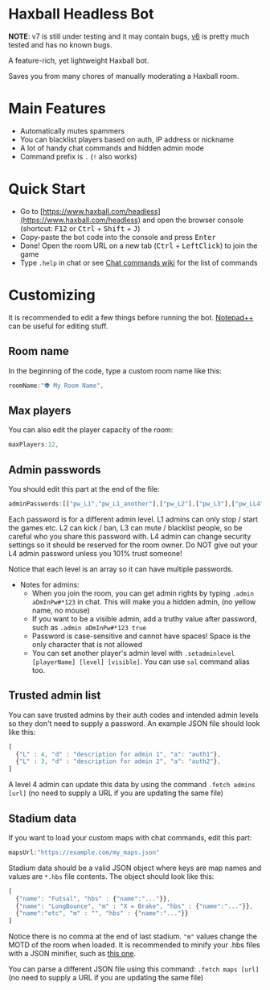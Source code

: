 # Haxball Headless Bot

**NOTE**: v7 is still under testing and it may contain bugs, [v6](https://github.com/uzayyli/Haxball-Headless-Bot/blob/main/v6) is pretty much tested and has no known bugs.

A feature-rich, yet lightweight Haxball bot. 

Saves you from many chores of manually moderating a Haxball room.


# Main Features
- Automatically mutes spammers
- You can blacklist players based on auth, IP address or nickname
- A lot of handy chat commands and hidden admin mode
- Command prefix is `.` (`!` also works)


# Quick Start
- Go to [https://www.haxball.com/headless](https://www.haxball.com/headless) and open the browser console (shortcut: <kbd>F12</kbd> or <kbd>Ctrl</kbd> + <kbd>Shift</kbd> + <kbd>J</kbd>)
- Copy-paste the bot code into the console and press <kbd>Enter</kbd>
- Done! Open the room URL on a new tab (<kbd>Ctrl</kbd> + <kbd>LeftClick</kbd>) to join the game
- Type `.help` in chat or see [Chat commands wiki](https://github.com/uzayyli/Haxball-Headless-Bot/wiki/Chat-Commands) for the list of commands


# Customizing
It is recommended to edit a few things before running the bot. [Notepad++](https://notepad-plus-plus.org/) can be useful for editing stuff.
## Room name
In the beginning of the code, type a custom room name like this:
```javascript
roomName:"👽 My Room Name",
```

## Max players
You can also edit the player capacity of the room:
```javascript
maxPlayers:12,
```

## Admin passwords
You should edit this part at the end of the file:
```javascript
adminPasswords:[["pw_L1","pw_L1_another"],["pw_L2"],["pw_L3"],["pw_LL4"]]
```
Each password is for a different admin level. L1 admins can only stop / start the games etc. L2 can kick / ban, L3 can mute / blacklist people, so be careful who you share this password with. L4 admin can change security settings so it should be reserved for the room owner. Do NOT give out your L4 admin password unless you 101% trust someone!

Notice that each level is an array so it can have multiple passwords.

* Notes for admins:
  * When you join the room, you can get admin rights by typing `.admin aDmInPw#*123` in chat. This will make you a hidden admin, (no yellow name, no mouse)
  * If you want to be a visible admin, add a truthy value after password, such as `.admin aDmInPw#*123 true`
  * Password is case-sensitive and cannot have spaces! Space is the only character that is not allowed
  * You can set another player's admin level with `.setadminlevel [playerName] [level] [visible]`. You can use `sal` command alias too.

## Trusted admin list
You can save trusted admins by their auth codes and intended admin levels so they don't need to supply a password. An example JSON file should look like this:
```javascript
[
  {"L" : 4, "d" : "description for admin 1", "a": "auth1"},
  {"L" : 3, "d" : "description for admin 2", "a": "auth2"},
]
```
A level 4 admin can update this data by using the command `.fetch admins [url]` (no need to supply a URL if you are updating the same file)

## Stadium data
If you want to load your custom maps with chat commands, edit this part:
```javascript
mapsUrl:"https://example.com/my_maps.json"
```
Stadium data should be a valid JSON object where keys are map names and values are `*.hbs` file contents. The object should look like this:
```javascript
[
  {"name": "Futsal", "hbs" : {"name":"..."}},
  {"name": "LongBounce", "m" : "X = Brake", "hbs" : {"name":"..."}},
  {"name":"etc", "m" : "", "hbs" : {"name":"..."}}
]
```
Notice there is no comma at the end of last stadium. `"m"` values change the MOTD of the room when loaded. It is recommended to minify your .hbs files with a JSON minifier, such as [this one](https://jsonformatter.org/json-minify).

You can parse a different JSON file using this command: `.fetch maps [url]` (no need to supply a URL if you are updating the same file)